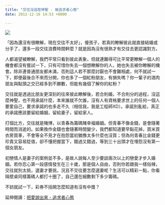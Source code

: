 ```yaml
---
title: "交往沒這麼神聖 - 被追求者心態"
date: 2012-12-16 14:53 +0800

---
```


![](/images/ring2.jpg)

「因為還沒有很瞭解，現在交往不太好」，傻孩子，若真的瞭解彼此就直接結婚或分手了，還多一段交往浪費時間幹麼？就是因為沒有很熟才有交往去更認識對方。

人都渴望被瞭解，我們平常只看到彼此表象，但就連難得可比平常更瞭解一個人的機會都沒有嘗試一下，只有可惜你失去一個想瞭解你的人，她也失去被你瞭解的機會。除非連普通朋友都未滿，否則這人若不那麼討厭也不會難相處，何不就試一下，即便最後合不來而分開，你也多了一個紅粉朋友，有損失嗎？你一輩子的酒肉朋友與點頭之交已經多到不勝數，但能有幾個了解你的紅粉？

交往就是透過比朋友更深刻的往來彼此瞭解後，若合則婚，不合則分的過程，沒這麼神聖，也不用承諾什麼，本來誰就不欠誰，沒有人有資格要求世上的任何一個人要愛自己，要求承諾的也多走不久（相信我，我是工程師XD）。承諾別亂給，真正的承諾應該要留給婚姻，留給妻子，留給家人。

打個比方，交往就是賭博，以青春為籌碼賭幸福婚姻。但青春不像金錢，是會隨著時間而消逝的。如果換作金錢也會隨著時間變少，我們都知道要早點花掉，買米買衣房買車，不會等全不見才在抱怨當初猶豫太多什麼也沒買；但為何青春比金錢更珍貴又容易貶值，卻不懂把握當下，錯過又錯過，等到三十出頭才在埋怨沒有第一個女朋友。

初戀情人是妻子的案例並不多，是故人說每人至少要談兩次以上的戀愛才步入婚姻。若你忍心第一段感情發生在三十歲，那是個人自由，否則你若跟我一樣俗辣，交往就別太挑，選妻才要挑，況且不交往要怎麼選妻呢？生活可以精彩一點，你看隔壁桌同樣籌碼人都打十圈了，自己還在細數剩下多少籌碼。

不妨就試一下，彩券不括開怎麼知道有沒有中獎？

延伸閱讀：[把愛說出來 - 追求者心態](/2012/07/31/love-telless-mindset/)
